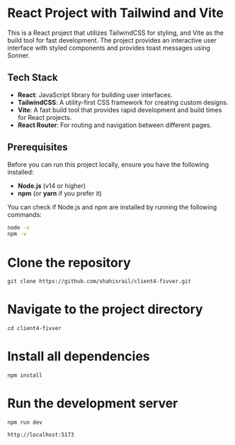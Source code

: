 # React Project with Tailwind and Vite

This is a React project that utilizes TailwindCSS for styling,  and Vite as the build tool for fast development. The project provides an interactive user interface with styled components and provides toast messages using Sonner.

## Tech Stack

- **React**: JavaScript library for building user interfaces.
- **TailwindCSS**: A utility-first CSS framework for creating custom designs.
- **Vite**: A fast build tool that provides rapid development and build times for React projects.
- **React Router**: For routing and navigation between different pages.

## Prerequisites

Before you can run this project locally, ensure you have the following installed:

- **Node.js** (v14 or higher)
- **npm** (or **yarn** if you prefer it)

You can check if Node.js and npm are installed by running the following commands:

```bash
node -v
npm -v
```

# Clone the repository
```
git clone https://github.com/shahisrail/client4-fivver.git
```


# Navigate to the project directory
```
cd client4-fivver
```
# Install all dependencies
```
npm install
```
# Run the development server
```
npm run dev
```
```
http://localhost:5173
```


